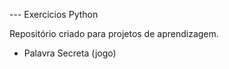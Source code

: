 --- Exercicios Python 

Repositório criado para projetos de aprendizagem.

- Palavra Secreta (jogo)
